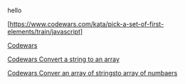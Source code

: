 hello

[https://www.codewars.com/kata/pick-a-set-of-first-elements/train/javascript]

[Codewars](https://www.codewars.com/kata/opposite-number/train/javascript)


[Codewars Convert a string to an array](https://www.codewars.com/kata/convert-a-string-to-an-array/train/javascript)

[Codewars Conver an array of stringsto array of numbaers](https://www.codewars.com/kata/convert-an-array-of-strings-to-array-of-numbers/train/javascript)